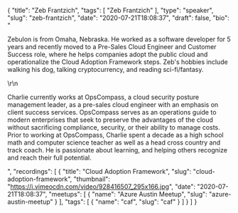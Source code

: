 {
  "title": "Zeb Frantzich",
  "tags": [
    "Zeb Frantzich"
  ],
  "type": "speaker",
  "slug": "zeb-frantzich",
  "date": "2020-07-21T18:08:37",
  "draft": false,
  "bio": "<p>Zebulon is from Omaha, Nebraska. He worked as a software developer for 5 years and recently moved to a Pre-Sales Cloud Engineer and Customer Success role, where he helps companies adopt the public cloud and operationalize the Cloud Adoption Framework steps. Zeb's hobbies include walking his dog, talking cryptocurrency, and reading sci-fi/fantasy.</p>\r\n<p>Charlie currently works at OpsCompass, a cloud security posture management leader, as a pre-sales cloud engineer with an emphasis on client success services. OpsCompass serves as an operations guide to modern enterprises that seek to preserve the advantages of the cloud without sacrificing compliance, security, or their ability to manage costs. Prior to working at OpsCompass, Charlie spent a decade as a high school math and computer science teacher as well as a head cross country and track coach. He is passionate about learning, and helping others recognize and reach their full potential.</p>",
  "recordings": [
    {
      "title": "Cloud Adoption Framework",
      "slug": "cloud-adoption-framework",
      "thumbnail": "https://i.vimeocdn.com/video/928416507_295x166.jpg",
      "date": "2020-07-21T18:08:37",
      "meetups": [
        {
          "name": "Azure Austin Meetup",
          "slug": "azure-austin-meetup"
        }
      ],
      "tags": [
        {
          "name": "caf",
          "slug": "caf"
        }
      ]
    }
  ]
}